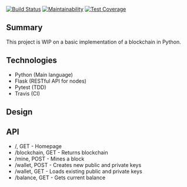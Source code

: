 [![Build Status](https://travis-ci.org/thielsen/blockchain.svg?branch=master)](https://travis-ci.org/thielsen/blockchain) [![Maintainability](https://api.codeclimate.com/v1/badges/69b4f8731d960968c671/maintainability)](https://codeclimate.com/github/thielsen/blockchain/maintainability) [![Test Coverage](https://api.codeclimate.com/v1/badges/69b4f8731d960968c671/test_coverage)](https://codeclimate.com/github/thielsen/blockchain/test_coverage)

## Summary

This project is WIP on a basic implementation of a blockchain in Python.

## Technologies

- Python (Main language)
- Flask (RESTful API for nodes)
- Pytest (TDD)
- Travis (CI)

## Design


## API

- /, GET - Homepage
- /blockchain, GET - Returns blockchain
- /mine, POST - Mines a block
- /wallet, POST - Creates new public and private keys
- /wallet, GET - Loads existing public and private keys
- /balance, GET - Gets current balance
